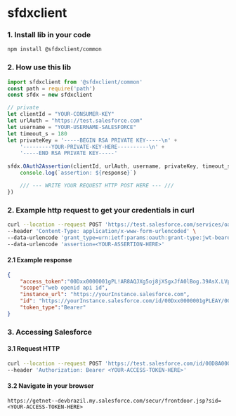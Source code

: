 # sfdxclient

### 1. Install lib in your code
```bash
npm install @sfdxclient/common
```

### 2. How use this lib

```javascript
import sfdxclient from '@sfdxclient/common'
const path = require('path')
const sfdx = new sfdxclient

// private
let clientId = "YOUR-CONSUMER-KEY"
let urlAuth = "https://test.salesforce.com"
let username = "YOUR-USERNAME-SALESFORCE"
let timeout_s = 180
let privateKey = '-----BEGIN RSA PRIVATE KEY-----\n' + 
    '---------YOUR-PRIVATE-KEY-HERE----------\n' + 
    '-----END RSA PRIVATE KEY-----'
    
sfdx.OAuth2Assertion(clientId, urlAuth, username, privateKey, timeout_s, (response) => {
    console.log(`assertion: ${response}`)

    /// --- WRITE YOUR REQUEST HTTP POST HERE --- ///
})
```

### 2. Example http request to get your credentials in curl
```bash
curl --location --request POST 'https://test.salesforce.com/services/oauth2/token' \
--header 'Content-Type: application/x-www-form-urlencoded' \
--data-urlencode 'grant_type=urn:ietf:params:oauth:grant-type:jwt-bearer' \
--data-urlencode 'assertion=<YOUR-ASSERTION-HERE>'
```

#### 2.1 Example response
```json
{
    "access_token":"00Dxx0000001gPL!AR8AQJXg5oj8jXSgxJfA0lBog.39AsX.LVpxezPwuX5VAIrrbbHMuol7GQxnMeYMN7cj8EoWr78nt1u44zU31IbYNNJguseu",
    "scope":"web openid api id",
    "instance_url": "https://yourInstance.salesforce.com",
    "id": "https://yourInstance.salesforce.com/id/00Dxx0000001gPLEAY/005xx000001SwiUAAS",
    "token_type":"Bearer"
}
```

### 3. Accessing Salesforce
#### 3.1 Request HTTP
```bash
curl --location --request POST 'https://test.salesforce.com/id/00D8A0000005hEGUAY/0053c00000BpXI1AAN' \
--header 'Authorization: Bearer <YOUR-ACCESS-TOKEN-HERE>'
```

#### 3.2 Navigate in your browser
```
https://getnet--devbrazil.my.salesforce.com/secur/frontdoor.jsp?sid=<YOUR-ACCESS-TOKEN-HERE>
```